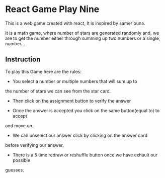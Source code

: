 # React Game Play Nine

This is a web game created with react, It is inspired by samer buna.

It is a math game, where number of stars are generated randomly and,
we are to get the number either through summing up two numbers or a single,
number...

## Instruction

To play this Game here are the rules:

* You select a number or multiple numbers that will sum up to

the number of stars we can see from the star card.

* Then click on the assignment button to verify the answer

* Once the answer is accepted you click on the same button(equal to) to accept 

and move on.

* We can unselect our answer click by clicking on the answer card

before verifying our answer.

* There is a 5 time redraw or reshuffle button once we have exhault our possible

guesses.
